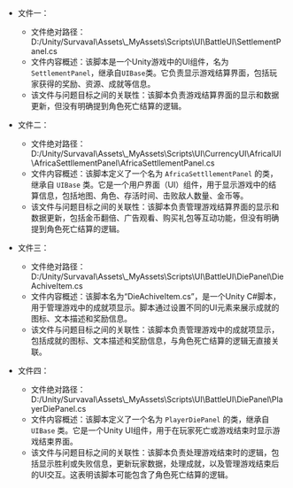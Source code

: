 * 文件一：
    * 文件绝对路径：D:/Unity/Survaval\\Assets\\_MyAssets\\Scripts\\UI\\BattleUI\\SettlementPanel.cs
    * 文件内容概述：该脚本是一个Unity游戏中的UI组件，名为`SettlementPanel`，继承自`UIBase`类。它负责显示游戏结算界面，包括玩家获得的奖励、资源、成就等信息。
    * 该文件与问题目标之间的关联性：该脚本负责游戏结算界面的显示和数据更新，但没有明确提到角色死亡结算的逻辑。

* 文件二：
    * 文件绝对路径：D:/Unity/Survaval\\Assets\\_MyAssets\\Scripts\\UI\\CurrencyUI\\AfricalUI\\AfricaSettllementPanel\\AfricaSettllementPanel.cs
    * 文件内容概述：该脚本定义了一个名为 `AfricaSettllementPanel` 的类，继承自 `UIBase` 类。它是一个用户界面（UI）组件，用于显示游戏中的结算信息，包括地图、角色、存活时间、击败敌人数量、金币等。
    * 该文件与问题目标之间的关联性：该脚本负责管理游戏结算界面的显示和数据更新，包括金币翻倍、广告观看、购买礼包等互动功能，但没有明确提到角色死亡结算的逻辑。

* 文件三：
    * 文件绝对路径：D:/Unity/Survaval\\Assets\\_MyAssets\\Scripts\\UI\\BattleUI\\DiePanel\\DieAchiveItem.cs
    * 文件内容概述：该脚本名为“DieAchiveItem.cs”，是一个Unity C#脚本，用于管理游戏中的成就项显示。脚本通过设置不同的UI元素来展示成就的图标、文本描述和奖励信息。
    * 该文件与问题目标之间的关联性：该脚本负责管理游戏中的成就项显示，包括成就的图标、文本描述和奖励信息，与角色死亡结算的逻辑无直接关联。

* 文件四：
    * 文件绝对路径：D:/Unity/Survaval\\Assets\\_MyAssets\\Scripts\\UI\\BattleUI\\DiePanel\\PlayerDiePanel.cs
    * 文件内容概述：该脚本定义了一个名为 `PlayerDiePanel` 的类，继承自 `UIBase` 类。它是一个Unity UI组件，用于在玩家死亡或游戏结束时显示游戏结束界面。
    * 该文件与问题目标之间的关联性：该脚本负责处理游戏结束时的逻辑，包括显示胜利或失败信息，更新玩家数据，处理成就，以及管理游戏结束后的UI交互。这表明该脚本可能包含了角色死亡结算的逻辑。